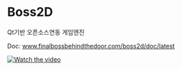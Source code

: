 # Boss2D
Qt기반 오픈소스연동 게임엔진

Doc: www.finalbossbehindthedoor.com/boss2d/doc/latest

[![Watch the video](https://image.slidesharecdn.com/boss2d-171210144433/95/boss2d-1-638.jpg?cb=1512917193)](https://www.slideshare.net/slideshow/embed_code/key/IGZW9Yy8noIDHT)
